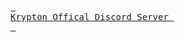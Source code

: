 [<kbd> <br>Krypton Offical Discord Server <br> </kbd>][Link]

[Link]: https://discord.gg/WcHVREtEqH
